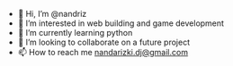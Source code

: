 - 👋 Hi, I’m @nandriz
- 👀 I’m interested in web building and game development
- 🌱 I’m currently learning python
- 💞️ I’m looking to collaborate on a future project 
- 📫 How to reach me nandarizki.dj@gmail.com

<!---
nandriz/nandriz is a ✨ special ✨ repository because its `README.md` (this file) appears on your GitHub profile.
You can click the Preview link to take a look at your changes.
--->
